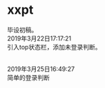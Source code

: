 # xxpt
毕设初稿。</br>
2019年3月22日17:17:21</br>
引入top状态栏，添加未登录判断。</br></br>

2019年3月25日16:49:27</br>
简单的登录判断</br>
<script language="JavaScript"></br>
    var us = "${sessionScope.user.uId}";</br>
    if (0==us.trim().length){</br>
        alert("请登录后操作！")</br>
        window.location.href="login";</br>
    }</br>
</script></br>
